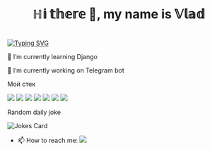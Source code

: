 ### <h1 align="center"> ℍ𝕚 𝕥𝕙𝕖𝕣𝕖 👋, my name is 𝕍𝕝𝕒𝕕 <h1>
[![Typing SVG](https://readme-typing-svg.herokuapp.com?color=%2336BCF7&lines=ℙ𝕪𝕥𝕙𝕠𝕟+𝕕𝕖𝕧𝕖𝕝𝕠𝕡𝕖𝕣+𝕊𝕥𝕦𝕕𝕖𝕟𝕥)](https://git.io/typing-svg)

🌱 I’m currently learning Django
  
🔭 I’m currently working on Telegram bot

Мой стек

<img src="https://img.shields.io/badge/Pyhon-purple?style=for-the-badge&logo=python&logoColor=gold"/> <img src="https://img.shields.io/badge/Pytest-purple?style=for-the-badge&logo=Pytest&logoColor=Aquamarine"/> <img src="https://img.shields.io/badge/linux-purple?style=for-the-badge&logo=linux&logoColor=black"/> <img src="https://img.shields.io/badge/postgresql-purple?style=for-the-badge&logo=postgresql&logoColor=FFFACD"/>
<img src="https://img.shields.io/badge/HTML-purple?style=for-the-badge&logo=HTML5&logoColor=red"/> <img src="https://img.shields.io/badge/CSS-purple?style=for-the-badge&logo=CSS3&logoColor=6A5ACD"/> <img src="https://img.shields.io/badge/GIt-purple?style=for-the-badge&logo=Git&logoColor=DarkOrange"/>

 <p> Random daily joke <p>
  
![Jokes Card](https://readme-jokes.vercel.app/api)

- 📫 How to reach me: <a href="https://t.me/vlad_izlove"><img src="https://img.shields.io/badge/telegram-blue?style=for-the-badge&logo=telegram&logoColor=white"/></a>
<!--
**Homer39/Homer39** is a ✨ _special_ ✨ repository because its `README.md` (this file) appears on your GitHub profile.

Here are some ideas to get you started:

- 🔭 I’m currently working on ...
- 🌱 I’m currently learning ...
- 👯 I’m looking to collaborate on ...
- 🤔 I’m looking for help with ...
- 💬 Ask me about ...
- 📫 How to reach me: ...
- 😄 Pronouns: ...
- ⚡ Fun fact: ...
-->
